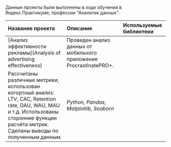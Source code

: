Данные проекты были выполнены в ходе обучения в Яндекс.Практикуме, профессии "Аналитик данных".

| Название проекта | Описание | Используемые библиотеки | 
| :---------------------- | :---------------------- | :---------------------- |
| [Анализ эффективности рекламы](Analysis of advertising effectiveness) | Проведен анализ данных от мобильного приложения ProcrastinatePRO+.
Рассчитаны различные метрики, использован когортный анализ: LTV, CAC, Retention rate, DAU, WAU, MAU и т.д. Использованы сторонние функции расчёта метрик. Сделаны выводы по полученным данным.| *Python, Pandas, Matplotlib, Seaborn* |
